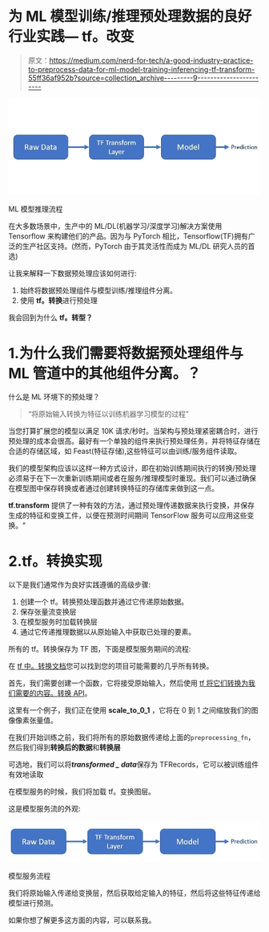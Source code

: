 # 为 ML 模型训练/推理预处理数据的良好行业实践— tf。改变

> 原文：<https://medium.com/nerd-for-tech/a-good-industry-practice-to-preprocess-data-for-ml-model-training-inferencing-tf-transform-55ff36af952b?source=collection_archive---------9----------------------->

![](img/6502294a1567a8fa96cb809171fa6df0.png)

ML 模型推理流程

在大多数场景中，生产中的 ML/DL(机器学习/深度学习)解决方案使用 Tensorflow 来构建他们的产品。因为与 PyTorch 相比，Tensorflow(TF)拥有广泛的生产社区支持。(然而，PyTorch 由于其灵活性而成为 ML/DL 研究人员的首选)

让我来解释一下数据预处理应该如何进行:

1.  始终将数据预处理组件与模型训练/推理组件分离。
2.  使用 **tf。转换**进行预处理

我会回到为什么 **tf。转型？**

# 1.为什么我们需要将数据预处理组件与 ML 管道中的其他组件分离。？

什么是 ML 环境下的预处理？

> “将原始输入转换为特征以训练机器学习模型的过程”

当您打算扩展您的模型以满足 10K 请求/秒时。当架构与预处理紧密耦合时，进行预处理的成本会很高。最好有一个单独的组件来执行预处理任务，并将特征存储在合适的存储区域，如 Feast(特征存储),这些特征可以由训练/服务组件读取。

我们的模型架构应该以这样一种方式设计，即在初始训练期间执行的转换/预处理必须易于在下一次重新训练期间或者在服务/推理模型时重现。我们可以通过确保在模型图中保存转换或者通过创建转换特征的存储库来做到这一点。

**tf.transform** 提供了一种有效的方法，通过预处理传递数据来执行变换，并保存生成的特征和变换工件，以便在预测时间期间 TensorFlow 服务可以应用这些变换。"

# 2.tf。转换实现

以下是我们通常作为良好实践遵循的高级步骤:

1.  创建一个 tf。转换预处理函数并通过它传递原始数据。
2.  保存张量流变换层
3.  在模型服务时加载转换层
4.  通过它传递推理数据以从原始输入中获取已处理的要素。

所有的 tf。转换保存为 TF 图，下面是模型服务期间的流程:

在 [tf 中。转换文档](https://www.tensorflow.org/tfx/transform/api_docs/python/tft)您可以找到您的项目可能需要的几乎所有转换。

首先，我们需要创建一个函数，它将接受原始输入，然后使用 [tf 将它们转换为我们需要的内容。转换 API](https://www.tensorflow.org/tfx/transform/api_docs/python/tft)。

这里有一个例子，我们正在使用 **scale_to_0_1** ，它将在 0 到 1 之间缩放我们的图像像素张量值。

在我们开始训练之前，我们将所有的原始数据传递给上面的`preprocessing_fn`，然后我们得到**转换后的数据**和**转换层**

可选地，我们可以将***transformed _ data***保存为 TFRecords，它可以被训练组件有效地读取

在模型服务的时候，我们将加载 tf。变换图层。

这是模型服务流的外观:

![](img/5d715287d914432ab4380a57ae54bb47.png)

模型服务流程

我们将原始输入传递给变换层，然后获取给定输入的特征，然后将这些特征传递给模型进行预测。

如果你想了解更多这方面的内容，可以联系我。